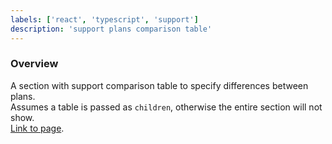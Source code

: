 ```yaml
---
labels: ['react', 'typescript', 'support']
description: 'support plans comparison table'
---
```


### Overview

A section with support comparison table to specify differences between plans.  
Assumes a table is passed as `children`, otherwise the entire section will not show.  
[Link to page](https://bit.dev/support-plans).